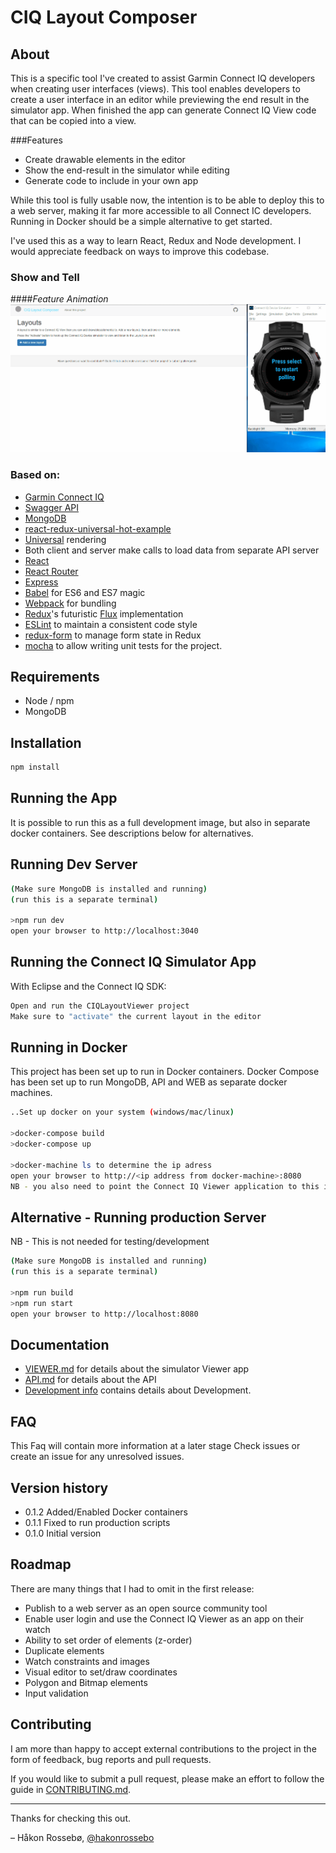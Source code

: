 # CIQ Layout Composer

## About

This is a specific tool I've created to assist Garmin Connect IQ developers when creating user interfaces (views). This tool enables developers to create a user interface in an editor while previewing the end result in the simulator app. When finished the app can generate Connect IQ View code that can be copied into a view.

###Features
* Create drawable elements in the editor
* Show the end-result in the simulator while editing
* Generate code to include in your own app

While this tool is fully usable now, the intention is to be able to deploy this to a web server, making it far more accessible to all Connect IC developers. Running in Docker should be a simple alternative to get started.

I've used this as a way to learn React, Redux and Node development. I would appreciate feedback on ways to improve this codebase.

### Show and Tell
####*Feature Animation*
<img src="docs/screenshots/CIQAnimation.gif" width="750" />

### Based on:
* [Garmin Connect IQ](http://developer.garmin.com/connect-iq/overview/)
* [Swagger API](http://swagger.io/)
* [MongoDB](https://www.mongodb.org/)
* [ react-redux-universal-hot-example](https://github.com/erikras/react-redux-universal-hot-example)
* [Universal](https://medium.com/@mjackson/universal-javascript-4761051b7ae9) rendering
* Both client and server make calls to load data from separate API server
* [React](https://github.com/facebook/react)
* [React Router](https://github.com/rackt/react-router)
* [Express](http://expressjs.com)
* [Babel](http://babeljs.io) for ES6 and ES7 magic
* [Webpack](http://webpack.github.io) for bundling
* [Redux](https://github.com/rackt/redux)'s futuristic [Flux](https://facebook.github.io/react/blog/2014/05/06/flux.html) implementation
* [ESLint](http://eslint.org) to maintain a consistent code style
* [redux-form](https://github.com/erikras/redux-form) to manage form state in Redux
* [mocha](https://mochajs.org/) to allow writing unit tests for the project.

## Requirements
* Node / npm
* MongoDB

## Installation
```bash
npm install
```

## Running the App
It is possible to run this as a full development image, but also in separate docker containers. See descriptions below for alternatives.

## Running Dev Server
```bash
(Make sure MongoDB is installed and running)
(run this is a separate terminal)

>npm run dev
open your browser to http://localhost:3040
```

## Running the Connect IQ Simulator App
With Eclipse and the Connect IQ SDK:
```bash
Open and run the CIQLayoutViewer project
Make sure to "activate" the current layout in the editor
```

## Running in Docker
This project has been set up to run in Docker containers. Docker Compose has been set up to run MongoDB, API and WEB as separate docker machines.
```bash
..Set up docker on your system (windows/mac/linux)

>docker-compose build
>docker-compose up

>docker-machine ls to determine the ip adress
open your browser to http://<ip address from docker-machine>:8080
NB - you also need to point the Connect IQ Viewer application to this ip address.
```

## Alternative - Running production Server
NB - This is not needed for testing/development
```bash
(Make sure MongoDB is installed and running)
(run this is a separate terminal)

>npm run build
>npm run start
open your browser to http://localhost:8080
```


## Documentation

* [VIEWER.md](docs/VIEWER.md) for details about the simulator Viewer app
* [API.md](docs/API.md) for details about the API
* [Development info](docs/DEVELPMENT.md) contains details about Development.

## FAQ

This Faq will contain more information at a later stage
Check issues or create an issue for any unresolved issues.

## Version history

* 0.1.2 Added/Enabled Docker containers
* 0.1.1 Fixed to run production scripts
* 0.1.0 Initial version

## Roadmap

There are many things that I had to omit in the first release:

* Publish to a web server as an open source community tool
* Enable user login and use the Connect IQ Viewer as an app on their watch
* Ability to set order of elements (z-order)
* Duplicate elements
* Watch constraints and images
* Visual editor to set/draw coordinates
* Polygon and Bitmap elements
* Input validation

## Contributing

I am more than happy to accept external contributions to the project in the form of feedback, bug reports and pull requests.

If you would like to submit a pull request, please make an effort to follow the guide in [CONTRIBUTING.md](CONTRIBUTING.md).

---
Thanks for checking this out.

– Håkon Rossebø, [@hakonrossebo](https://twitter.com/hakonrossebo)
